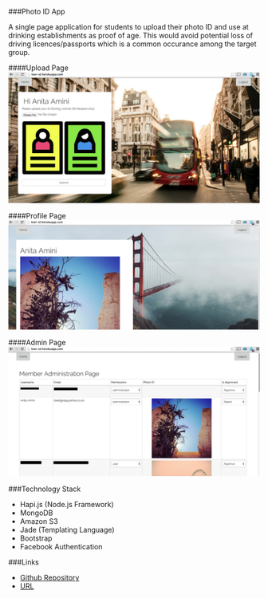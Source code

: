 ###Photo ID App

A single page application for students to upload their photo ID and use at drinking establishments as proof of age. This would avoid potential loss of driving licences/passports which is a common occurance among the target group. 

####Upload Page
![](kiwi-upload.png)


####Profile Page
![](kiwi-profile.png)

####Admin Page
![](kiwi-admin.png)

###Technology Stack
- Hapi.js (Node.js Framework)
- MongoDB
- Amazon S3
- Jade (Templating Language)
- Bootstrap
- Facebook Authentication

###Links
- [Github Repository](https://github.com/IDThieves/i-am-old-enough-honest)
- [URL](http://kiwi-id.herokuapp.com/)